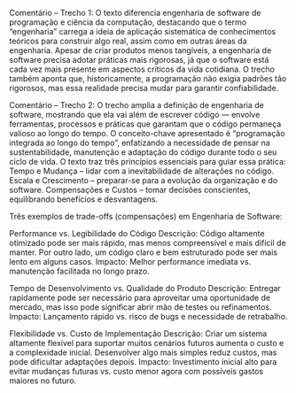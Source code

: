 Comentário – Trecho 1:
O texto diferencia engenharia de software de programação e ciência da computação, destacando que o termo “engenharia” carrega a ideia de aplicação sistemática de conhecimentos teóricos para construir algo real, assim como em outras áreas da engenharia. Apesar de criar produtos menos tangíveis, a engenharia de software precisa adotar práticas mais rigorosas, já que o software está cada vez mais presente em aspectos críticos da vida cotidiana. O trecho também aponta que, historicamente, a programação não exigia padrões tão rigorosos, mas essa realidade precisa mudar para garantir confiabilidade.

Comentário – Trecho 2:
O trecho amplia a definição de engenharia de software, mostrando que ela vai além de escrever código — envolve ferramentas, processos e práticas que garantam que o código permaneça valioso ao longo do tempo. O conceito-chave apresentado é “programação integrada ao longo do tempo”, enfatizando a necessidade de pensar na sustentabilidade, manutenção e adaptação do código durante todo o seu ciclo de vida. O texto traz três princípios essenciais para guiar essa prática:
Tempo e Mudança – lidar com a inevitabilidade de alterações no código.
Escala e Crescimento – preparar-se para a evolução da organização e do software.
Compensações e Custos – tomar decisões conscientes, equilibrando benefícios e desvantagens.

Três exemplos de trade-offs (compensações) em Engenharia de Software:

Performance vs. Legibilidade do Código
Descrição: Código altamente otimizado pode ser mais rápido, mas menos compreensível e mais difícil de manter. Por outro lado, um código claro e bem estruturado pode ser mais lento em alguns casos.
Impacto: Melhor performance imediata vs. manutenção facilitada no longo prazo.

Tempo de Desenvolvimento vs. Qualidade do Produto
Descrição: Entregar rapidamente pode ser necessário para aproveitar uma oportunidade de mercado, mas isso pode significar abrir mão de testes ou refinamentos.
Impacto: Lançamento rápido vs. risco de bugs e necessidade de retrabalho.

Flexibilidade vs. Custo de Implementação
Descrição: Criar um sistema altamente flexível para suportar muitos cenários futuros aumenta o custo e a complexidade inicial. Desenvolver algo mais simples reduz custos, mas pode dificultar adaptações depois.
Impacto: Investimento inicial alto para evitar mudanças futuras vs. custo menor agora com possíveis gastos maiores no futuro.
